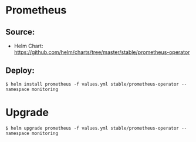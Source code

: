 # Prometheus

## Source:

- Helm Chart: https://github.com/helm/charts/tree/master/stable/prometheus-operator

## Deploy:

```shell
$ helm install prometheus -f values.yml stable/prometheus-operator --namespace monitoring
```

# Upgrade 

```shell
$ helm upgrade prometheus -f values.yml stable/prometheus-operator --namespace monitoring
```


